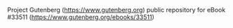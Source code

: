 Project Gutenberg (https://www.gutenberg.org) public repository for eBook #33511 (https://www.gutenberg.org/ebooks/33511)
